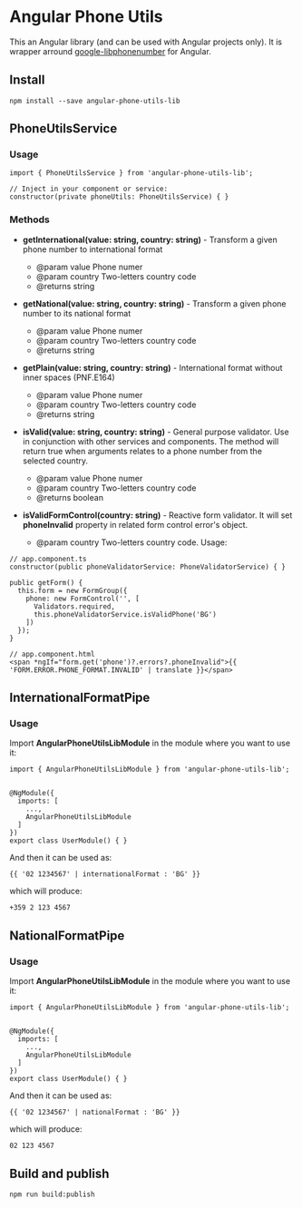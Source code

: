 # Angular Phone Utils

This an Angular library (and can be used with Angular projects only). It is wrapper arround [google-libphonenumber](https://www.npmjs.com/package/google-libphonenumber) for Angular.


## Install

```
npm install --save angular-phone-utils-lib
```

## PhoneUtilsService

### Usage

```
import { PhoneUtilsService } from 'angular-phone-utils-lib';

// Inject in your component or service:
constructor(private phoneUtils: PhoneUtilsService) { }
```

### Methods

- **getInternational(value: string, country: string)** - Transform a given phone number to international format
  - @param value Phone numer
  - @param country Two-letters country code
  - @returns string

- **getNational(value: string, country: string)** - Transform a given phone number to its national format
  - @param value Phone numer
  - @param country Two-letters country code
  - @returns string

- **getPlain(value: string, country: string)** - International format without inner spaces (PNF.E164)
  - @param value Phone numer
  - @param country Two-letters country code
  - @returns string

- **isValid(value: string, country: string)** - General purpose validator. Use in conjunction with other services 
and components. The method will return true when arguments relates to a phone number from the selected country.
  - @param value Phone numer
  - @param country Two-letters country code
  - @returns boolean

- **isValidFormControl(country: string)** - Reactive form validator. It will set **phoneInvalid** property 
in related form control error's object.
  - @param country Two-letters country code. Usage:
```
// app.component.ts
constructor(public phoneValidatorService: PhoneValidatorService) { }

public getForm() {
  this.form = new FormGroup({
    phone: new FormControl('', [
      Validators.required,
      this.phoneValidatorService.isValidPhone('BG')
    ])
  });
}

// app.component.html
<span *ngIf="form.get('phone')?.errors?.phoneInvalid">{{ 'FORM.ERROR.PHONE_FORMAT.INVALID' | translate }}</span>
```


## InternationalFormatPipe

### Usage

Import **AngularPhoneUtilsLibModule** in the module where you want to use it:
```
import { AngularPhoneUtilsLibModule } from 'angular-phone-utils-lib';


@NgModule({
  imports: [
    ...,
    AngularPhoneUtilsLibModule
  ]
})
export class UserModule() { }
```

And then it can be used as:

```
{{ '02 1234567' | internationalFormat : 'BG' }} 
```

which will produce: 
```
+359 2 123 4567
```

## NationalFormatPipe

### Usage

Import **AngularPhoneUtilsLibModule** in the module where you want to use it:
```
import { AngularPhoneUtilsLibModule } from 'angular-phone-utils-lib';


@NgModule({
  imports: [
    ...,
    AngularPhoneUtilsLibModule
  ]
})
export class UserModule() { }
```

And then it can be used as:

```
{{ '02 1234567' | nationalFormat : 'BG' }} 
```

which will produce: 
```
02 123 4567
```

## Build and publish
```
npm run build:publish
```

